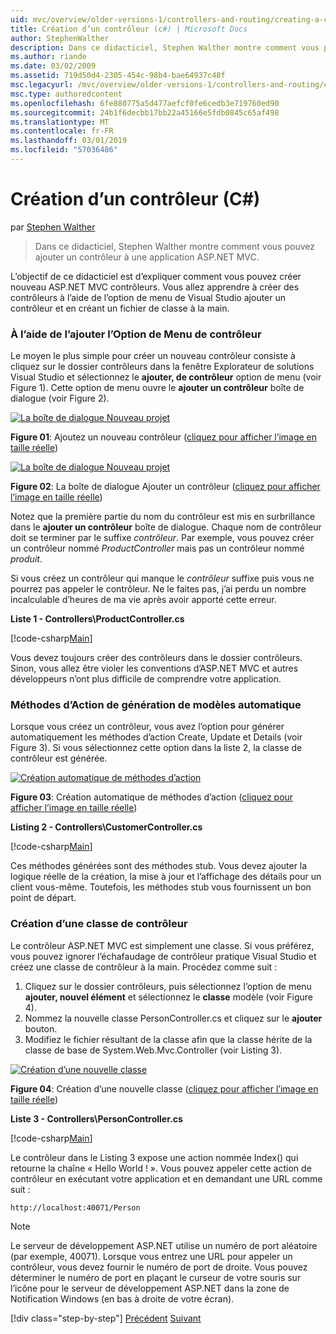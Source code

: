 ```yaml
---
uid: mvc/overview/older-versions-1/controllers-and-routing/creating-a-controller-cs
title: Création d’un contrôleur (c#) | Microsoft Docs
author: StephenWalther
description: Dans ce didacticiel, Stephen Walther montre comment vous pouvez ajouter un contrôleur à une application ASP.NET MVC.
ms.author: riande
ms.date: 03/02/2009
ms.assetid: 719d50d4-2305-454c-98b4-bae64937c48f
msc.legacyurl: /mvc/overview/older-versions-1/controllers-and-routing/creating-a-controller-cs
msc.type: authoredcontent
ms.openlocfilehash: 6fe880775a5d477aefcf0fe6cedb3e719760ed90
ms.sourcegitcommit: 24b1f6decbb17bb22a45166e5fdb0845c65af498
ms.translationtype: MT
ms.contentlocale: fr-FR
ms.lasthandoff: 03/01/2019
ms.locfileid: "57036486"
---
```

<a name="creating-a-controller-c"></a>Création d’un contrôleur (C#)
====================
par [Stephen Walther](https://github.com/StephenWalther)

> Dans ce didacticiel, Stephen Walther montre comment vous pouvez ajouter un contrôleur à une application ASP.NET MVC.


L’objectif de ce didacticiel est d’expliquer comment vous pouvez créer nouveau ASP.NET MVC contrôleurs. Vous allez apprendre à créer des contrôleurs à l’aide de l’option de menu de Visual Studio ajouter un contrôleur et en créant un fichier de classe à la main.

### <a name="using-the-add-controller-menu-option"></a>À l’aide de l’ajouter l’Option de Menu de contrôleur

Le moyen le plus simple pour créer un nouveau contrôleur consiste à cliquez sur le dossier contrôleurs dans la fenêtre Explorateur de solutions Visual Studio et sélectionnez le **ajouter, de contrôleur** option de menu (voir Figure 1). Cette option de menu ouvre le **ajouter un contrôleur** boîte de dialogue (voir Figure 2).


[![La boîte de dialogue Nouveau projet](creating-a-controller-cs/_static/image1.jpg)](creating-a-controller-cs/_static/image1.png)

**Figure 01**: Ajoutez un nouveau contrôleur ([cliquez pour afficher l’image en taille réelle](creating-a-controller-cs/_static/image2.png))


[![La boîte de dialogue Nouveau projet](creating-a-controller-cs/_static/image2.jpg)](creating-a-controller-cs/_static/image3.png)

**Figure 02**: La boîte de dialogue Ajouter un contrôleur ([cliquez pour afficher l’image en taille réelle](creating-a-controller-cs/_static/image4.png))


Notez que la première partie du nom du contrôleur est mis en surbrillance dans le **ajouter un contrôleur** boîte de dialogue. Chaque nom de contrôleur doit se terminer par le suffixe *contrôleur*. Par exemple, vous pouvez créer un contrôleur nommé *ProductController* mais pas un contrôleur nommé *produit*.


Si vous créez un contrôleur qui manque le *contrôleur* suffixe puis vous ne pourrez pas appeler le contrôleur. Ne le faites pas, j’ai perdu un nombre incalculable d’heures de ma vie après avoir apporté cette erreur.


**Liste 1 - Controllers\ProductController.cs**

[!code-csharp[Main](creating-a-controller-cs/samples/sample1.cs)]

Vous devez toujours créer des contrôleurs dans le dossier contrôleurs. Sinon, vous allez être violer les conventions d’ASP.NET MVC et autres développeurs n’ont plus difficile de comprendre votre application.

### <a name="scaffolding-action-methods"></a>Méthodes d’Action de génération de modèles automatique

Lorsque vous créez un contrôleur, vous avez l’option pour générer automatiquement les méthodes d’action Create, Update et Details (voir Figure 3). Si vous sélectionnez cette option dans la liste 2, la classe de contrôleur est générée.


[![Création automatique de méthodes d’action](creating-a-controller-cs/_static/image3.jpg)](creating-a-controller-cs/_static/image5.png)

**Figure 03**: Création automatique de méthodes d’action ([cliquez pour afficher l’image en taille réelle](creating-a-controller-cs/_static/image6.png))


**Listing 2 - Controllers\CustomerController.cs**

[!code-csharp[Main](creating-a-controller-cs/samples/sample2.cs)]

Ces méthodes générées sont des méthodes stub. Vous devez ajouter la logique réelle de la création, la mise à jour et l’affichage des détails pour un client vous-même. Toutefois, les méthodes stub vous fournissent un bon point de départ.

### <a name="creating-a-controller-class"></a>Création d’une classe de contrôleur

Le contrôleur ASP.NET MVC est simplement une classe. Si vous préférez, vous pouvez ignorer l’échafaudage de contrôleur pratique Visual Studio et créez une classe de contrôleur à la main. Procédez comme suit :

1. Cliquez sur le dossier contrôleurs, puis sélectionnez l’option de menu **ajouter, nouvel élément** et sélectionnez le **classe** modèle (voir Figure 4).
2. Nommez la nouvelle classe PersonController.cs et cliquez sur le **ajouter** bouton.
3. Modifiez le fichier résultant de la classe afin que la classe hérite de la classe de base de System.Web.Mvc.Controller (voir Listing 3).


[![Création d’une nouvelle classe](creating-a-controller-cs/_static/image4.jpg)](creating-a-controller-cs/_static/image7.png)

**Figure 04**: Création d’une nouvelle classe ([cliquez pour afficher l’image en taille réelle](creating-a-controller-cs/_static/image8.png))


**Liste 3 - Controllers\PersonController.cs**

[!code-csharp[Main](creating-a-controller-cs/samples/sample3.cs)]

Le contrôleur dans le Listing 3 expose une action nommée Index() qui retourne la chaîne « Hello World ! ». Vous pouvez appeler cette action de contrôleur en exécutant votre application et en demandant une URL comme suit :

`http://localhost:40071/Person`

> [!NOTE]
> 
> Le serveur de développement ASP.NET utilise un numéro de port aléatoire (par exemple, 40071). Lorsque vous entrez une URL pour appeler un contrôleur, vous devez fournir le numéro de port de droite. Vous pouvez déterminer le numéro de port en plaçant le curseur de votre souris sur l’icône pour le serveur de développement ASP.NET dans la zone de Notification Windows (en bas à droite de votre écran).
> 
> [!div class="step-by-step"]
> [Précédent](adding-dynamic-content-to-a-cached-page-cs.md)
> [Suivant](creating-an-action-cs.md)
